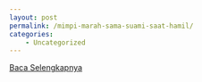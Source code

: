 ```yaml
---
layout: post
permalink: /mimpi-marah-sama-suami-saat-hamil/
categories:
    - Uncategorized
---
```


[Baca Selengkapnya](/08)